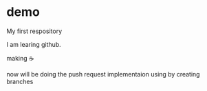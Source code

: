 # demo
My first respository

I am learing github.

making ☕

now will be doing the push request implementaion using by creating branches
